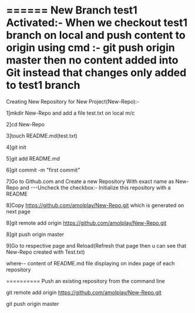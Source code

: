 ======
New Branch test1 Activated:-
When we checkout test1 branch on local and push content to origin using cmd :- git push origin master then no content added into Git
instead that changes only added to test1 branch
====

Creating New Repository for New Project(New-Repo):-

1]mkdir New-Repo and add a file test.txt on local m/c

2]cd New-Repo

3]touch README.md(test.txt)

4]git init

5]git add README.md

6]git commit -m "first commit"

7]Go to Github.com and Create a new Repository With exact name as New-Repo and ---Uncheck the checkbox:- Initialize this repository with a README

8]Copy https://github.com/amolplay/New-Repo.git which is generated on next page

8]git remote add origin https://github.com/amolplay/New-Repo.git

8]git push origin master

9]Go to respective page and Reload(Refresh that page then u can see that New-Repo created with Test.txt)

where-- content of README.md file displaying on index page of each repository

==========
Push an existing repository from the command line

git remote add origin https://github.com/amolplay/New-Repo.git

git push origin master
